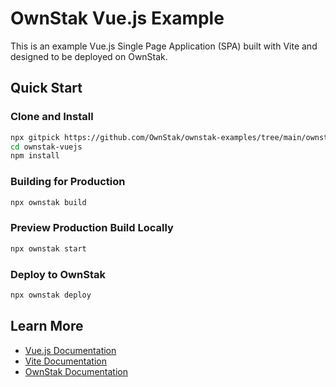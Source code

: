 # OwnStak Vue.js Example

This is an example Vue.js Single Page Application (SPA) built with Vite and designed to be deployed on OwnStak.

## Quick Start

### Clone and Install

```bash
npx gitpick https://github.com/OwnStak/ownstak-examples/tree/main/ownstak-vuejs
cd ownstak-vuejs
npm install
```

### Building for Production

```bash
npx ownstak build
```

### Preview Production Build Locally

```bash
npx ownstak start
```

### Deploy to OwnStak

```bash
npx ownstak deploy
```

## Learn More

- [Vue.js Documentation](https://vuejs.org/)
- [Vite Documentation](https://vitejs.dev/)
- [OwnStak Documentation](https://docs.ownstak.com/)
